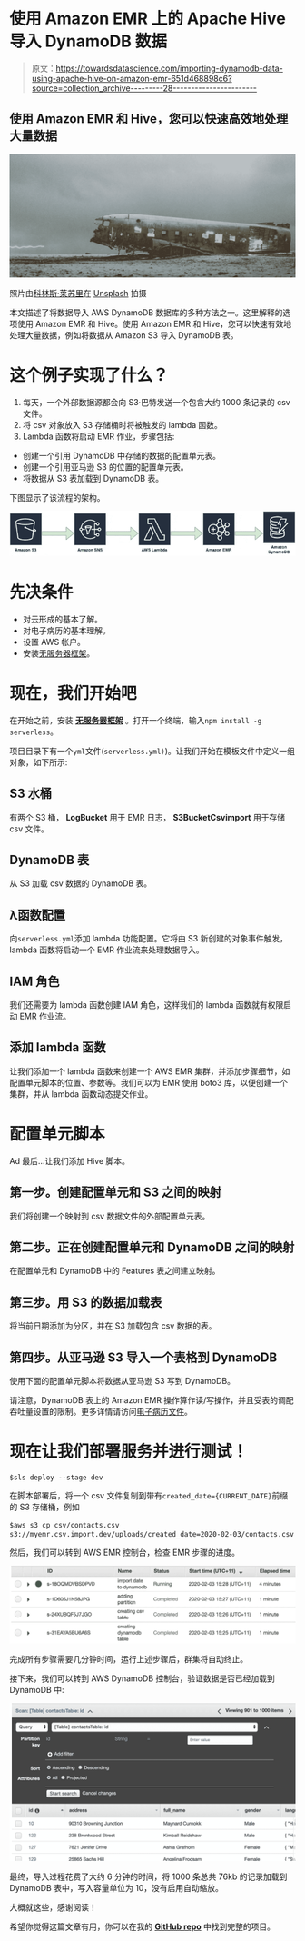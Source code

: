 # 使用 Amazon EMR 上的 Apache Hive 导入 DynamoDB 数据

> 原文：<https://towardsdatascience.com/importing-dynamodb-data-using-apache-hive-on-amazon-emr-651d468898c6?source=collection_archive---------28----------------------->

## 使用 Amazon EMR 和 Hive，您可以快速高效地处理大量数据

![](img/d35c0b9db0944cb3a2ce6f795541030e.png)

照片由[科林斯·莱苏里](https://unsplash.com/@clesulie)在 [Unsplash](https://unsplash.com/photos/-OZcGk5lD7U) 拍摄

本文描述了将数据导入 AWS DynamoDB 数据库的多种方法之一。这里解释的选项使用 Amazon EMR 和 Hive。使用 Amazon EMR 和 Hive，您可以快速有效地处理大量数据，例如将数据从 Amazon S3 导入 DynamoDB 表。

# 这个例子实现了什么？

1.  每天，一个外部数据源都会向 S3·巴特发送一个包含大约 1000 条记录的 csv 文件。
2.  将 csv 对象放入 S3 存储桶时将被触发的 lambda 函数。
3.  Lambda 函数将启动 EMR 作业，步骤包括:

*   创建一个引用 DynamoDB 中存储的数据的配置单元表。
*   创建一个引用亚马逊 S3 的位置的配置单元表。
*   将数据从 S3 表加载到 DynamoDB 表。

下图显示了该流程的架构。

![](img/2d1286061adbc521da243e7553e38e61.png)

# 先决条件

*   对云形成的基本了解。
*   对电子病历的基本理解。
*   设置 AWS 帐户。
*   安装[无服务器框架](https://serverless.com/)。

# 现在，我们开始吧

在开始之前，安装 [**无服务器框架**](https://serverless.com/) 。打开一个终端，输入`npm install -g serverless`。

项目目录下有一个`yml`文件(`serverless.yml)`)。让我们开始在模板文件中定义一组对象，如下所示:

## S3 水桶

有两个 S3 桶， **LogBucket** 用于 EMR 日志， **S3BucketCsvimport** 用于存储 csv 文件。

## DynamoDB 表

从 S3 加载 csv 数据的 DynamoDB 表。

## λ函数配置

向`serverless.yml`添加 lambda 功能配置。它将由 S3 新创建的对象事件触发，lambda 函数将启动一个 EMR 作业流来处理数据导入。

## IAM 角色

我们还需要为 lambda 函数创建 IAM 角色，这样我们的 lambda 函数就有权限启动 EMR 作业流。

## 添加 lambda 函数

让我们添加一个 lambda 函数来创建一个 AWS EMR 集群，并添加步骤细节，如配置单元脚本的位置、参数等。我们可以为 EMR 使用 boto3 库，以便创建一个集群，并从 lambda 函数动态提交作业。

# 配置单元脚本

Ad 最后…让我们添加 Hive 脚本。

## 第一步。创建配置单元和 S3 之间的映射

我们将创建一个映射到 csv 数据文件的外部配置单元表。

## 第二步。正在创建配置单元和 DynamoDB 之间的映射

在配置单元和 DynamoDB 中的 Features 表之间建立映射。

## 第三步。用 S3 的数据加载表

将当前日期添加为分区，并在 S3 加载包含 csv 数据的表。

## 第四步。**从亚马逊 S3 导入一个表格到 DynamoDB**

使用下面的配置单元脚本将数据从亚马逊 S3 写到 DynamoDB。

请注意，DynamoDB 表上的 Amazon EMR 操作算作读/写操作，并且受表的调配吞吐量设置的限制。更多详情请访问[电子病历文件](https://docs.aws.amazon.com/emr/latest/ReleaseGuide/EMR_Hive_Optimizing.html)。

# 现在让我们部署服务并进行测试！

```
$sls deploy --stage dev
```

在脚本部署后，将一个 csv 文件复制到带有`created_date={CURRENT_DATE}`前缀的 S3 存储桶，例如

```
$aws s3 cp csv/contacts.csv s3://myemr.csv.import.dev/uploads/created_date=2020-02-03/contacts.csv
```

然后，我们可以转到 AWS EMR 控制台，检查 EMR 步骤的进度。

![](img/330ce1d334301cfda0fb7250213d55ae.png)

完成所有步骤需要几分钟时间，运行上述步骤后，群集将自动终止。

接下来，我们可以转到 AWS DynamoDB 控制台，验证数据是否已经加载到 DynamoDB 中:

![](img/5debf988cb7d33a9f3eb12ae1554de01.png)

最终，导入过程花费了大约 6 分钟的时间，将 1000 条总共 76kb 的记录加载到 DynamoDB 表中，写入容量单位为 10，没有启用自动缩放。

大概就这些，感谢阅读！

希望你觉得这篇文章有用，你可以在我的 [**GitHub repo**](https://github.com/yai333/emr-dynamodb-import) 中找到完整的项目。